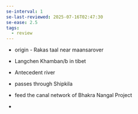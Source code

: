```yaml
---
se-interval: 1
se-last-reviewed: 2025-07-16T02:47:30
se-ease: 2.5
tags:
  - review
---
```

- origin - Rakas taal near maansarover

- Langchen Khamban/b in tibet

- Antecedent river
- passes through Shipkila
- feed the canal network of Bhakra Nangal Project
- 
